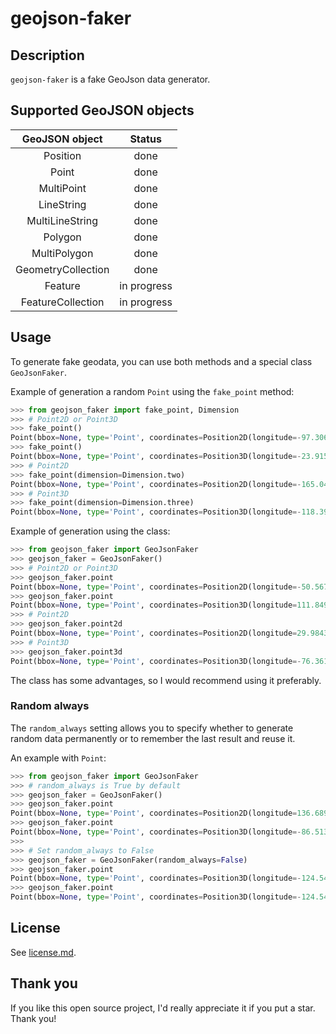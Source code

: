 # geojson-faker

## Description

`geojson-faker` is a fake GeoJson data generator.

## Supported GeoJSON objects

|   GeoJSON object   |    Status   |
|:------------------:|:-----------:|
|      Position      |     done    |
|       Point        |     done    |
|     MultiPoint     |     done    |
|     LineString     |     done    |
|  MultiLineString   |     done    |
|      Polygon       |     done    |
|    MultiPolygon    |     done    |
| GeometryCollection |     done    |
|      Feature       | in progress |
|  FeatureCollection | in progress |

## Usage

To generate fake geodata, you can use both methods and a special class `GeoJsonFaker`.

Example of generation a random `Point` using the `fake_point` method:

```python
>>> from geojson_faker import fake_point, Dimension
>>> # Point2D or Point3D
>>> fake_point()
Point(bbox=None, type='Point', coordinates=Position2D(longitude=-97.30689091127957, latitude=56.891859157037686))
>>> fake_point()
Point(bbox=None, type='Point', coordinates=Position3D(longitude=-23.91579574348077, latitude=-29.49843686198053, altitude=38061.79569985675))
>>> # Point2D
>>> fake_point(dimension=Dimension.two)
Point(bbox=None, type='Point', coordinates=Position2D(longitude=-165.04984397840835, latitude=76.97108937919282))
>>> # Point3D
>>> fake_point(dimension=Dimension.three)
Point(bbox=None, type='Point', coordinates=Position3D(longitude=-118.39348949345089, latitude=27.81106033708747, altitude=8475.464707933897))
```

Example of generation using the class:

```python
>>> from geojson_faker import GeoJsonFaker
>>> geojson_faker = GeoJsonFaker()
>>> # Point2D or Point3D
>>> geojson_faker.point
Point(bbox=None, type='Point', coordinates=Position2D(longitude=-50.56703965217093, latitude=19.72513434718111))
>>> geojson_faker.point
Point(bbox=None, type='Point', coordinates=Position3D(longitude=111.84911865610678, latitude=-19.488979926988165, altitude=7921.968274391678))
>>> # Point2D
>>> geojson_faker.point2d
Point(bbox=None, type='Point', coordinates=Position2D(longitude=29.98434638920918, latitude=36.476444735501616))
>>> # Point3D
>>> geojson_faker.point3d
Point(bbox=None, type='Point', coordinates=Position3D(longitude=-76.36126084558762, latitude=30.682266859380533, altitude=15816.987234147065))
```

The class has some advantages, so I would recommend using it preferably.

### Random always

The `random_always` setting allows you to specify whether to generate random data permanently or to remember the last result and reuse it.

An example with `Point`:

```python
>>> from geojson_faker import GeoJsonFaker
>>> # random_always is True by default
>>> geojson_faker = GeoJsonFaker()
>>> geojson_faker.point
Point(bbox=None, type='Point', coordinates=Position2D(longitude=136.68932246536838, latitude=-69.51345731343906))
>>> geojson_faker.point
Point(bbox=None, type='Point', coordinates=Position3D(longitude=-86.5130499597834, latitude=-32.985220372899015, altitude=39772.673364264505))
>>>
>>> # Set random_always to False
>>> geojson_faker = GeoJsonFaker(random_always=False)
>>> geojson_faker.point
Point(bbox=None, type='Point', coordinates=Position3D(longitude=-124.54510003846121, latitude=25.225529991773328, altitude=-423.45973067919476))
>>> geojson_faker.point
Point(bbox=None, type='Point', coordinates=Position3D(longitude=-124.54510003846121, latitude=25.225529991773328, altitude=-423.45973067919476))
```

## License

See [license.md](https://github.com/impocode/geojson-faker/blob/master/license.md).

## Thank you

If you like this open source project, I'd really appreciate it if you put a star. Thank you!
